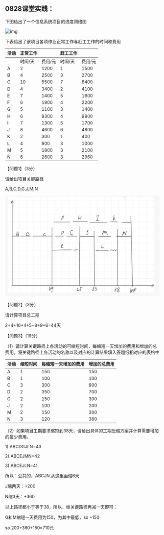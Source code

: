 ## **0828课堂实践：**

下图给出了一个信息系统项目的进度网络图

![img](D:/2024大连实训/yy/imufe2024/wps1.jpg) 

下表给出了该项目各项作业正常工作与赶工工作的时间和费用

| 活动 | 正常工作 |         | 赶工工作 |         |
| :--- | -------- | ------- | -------- | ------- |
|      | 时间/天  | 费用/元 | 时间/天  | 费用/元 |
| A    | 2        | 1200    | 1        | 1500    |
| B    | 4        | 2500    | 3        | 2700    |
| C    | 10       | 5500    | 7        | 6400    |
| D    | 4        | 3400    | 2        | 4100    |
| E    | 7        | 1400    | 5        | 1600    |
| F    | 6        | 1900    | 4        | 2200    |
| G    | 5        | 1100    | 3        | 1400    |
| H    | 6        | 9300    | 4        | 9900    |
| I    | 7        | 1300    | 5        | 1700    |
| J    | 8        | 4600    | 6        | 4800    |
| K    | 2        | 300     | 1        | 400     |
| L    | 4        | 900     | 3        | 1000    |
| M    | 5        | 1800    | 3        | 2100    |
| N    | 6        | 2600    | 3        | 2960    |

【问题1】（3分）

请给出项目关键路径

A,B,C,D,G,J,M,N

![](de4552585ee522e5ca702f6e3fe28fa.jpg)

【问题2】（3分）

请计算项目总工期

2+4+10+4+5+8+9+6=44天

【问题3】（19分）

（1）请计算关键路径上各活动的可缩短时间，每缩短一天增加的费用和增加的总费用。将关键路径上各活动的名称以及对应的计算结果填入答题纸相对应的表格中

| 活动 | 缩短时间 | 每缩短一天增加的费用 | 增加的总费用 |
| :--- | -------- | -------------------- | ------------ |
| A    | 1        | 150                  | 150          |
| B    | 1        | 100                  | 100          |
| C    | 3        | 300                  | 900          |
| D    | 2        | 350                  | 700          |
| G    | 2        | 150                  | 300          |
| J    | 2        | 100                  | 200          |
| M    | 2        | 150                  | 300          |
| N    | 3        | 120                  | 360          |

（2）如果项目工期要求缩短到38天，请给出具体的工期压缩方案并计算需要增加的最少费用。

1).ABCDGJLN=43

2).ABCEJMN=42

3).ABCEJLN=41

所以：公共的，ABCJN,从这里面缩6天

J缩两天：+200

N缩3天：+360

以上路径都小于等于38，所以，给关键路径再减一天即可：

G和M缩短一天费用为150，为其中最低，so +150

so 200+360+150=710元









